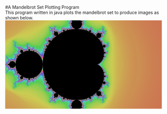#A Mandelbrot Set Plotting Program  
This program written in java plots the mandelbrot set to produce images as shown below.
![alt tag](mandelbrot.png)
